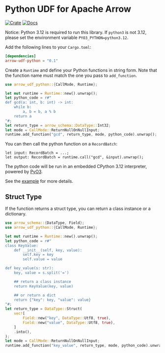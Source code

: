 # Python UDF for Apache Arrow

[![Crate](https://img.shields.io/crates/v/arrow-udf-python.svg)](https://crates.io/crates/arrow-udf-python)
[![Docs](https://docs.rs/arrow-udf-python/badge.svg)](https://docs.rs/arrow-udf-python)

Notice: Python 3.12 is required to run this library.
If `python3` is not 3.12, please set the environment variable `PYO3_PYTHON=python3.12`.

Add the following lines to your `Cargo.toml`:

```toml
[dependencies]
arrow-udf-python = "0.1"
```

Create a `Runtime` and define your Python functions in string form.
Note that the function name must match the one you pass to `add_function`.

```rust
use arrow_udf_python::{CallMode, Runtime};

let mut runtime = Runtime::new().unwrap();
let python_code = r#"
def gcd(a: int, b: int) -> int:
    while b:
        a, b = b, a % b
    return a
"#;
let return_type = arrow_schema::DataType::Int32;
let mode = CallMode::ReturnNullOnNullInput;
runtime.add_function("gcd", return_type, mode, python_code).unwrap();
```

You can then call the python function on a `RecordBatch`:

```rust,ignore
let input: RecordBatch = ...;
let output: RecordBatch = runtime.call("gcd", &input).unwrap();
```

The python code will be run in an embedded CPython 3.12 interpreter, powered by [PyO3](pyo3.rs).

See the [example](examples/python.rs) for more details.

## Struct Type

If the function returns a struct type, you can return a class instance or a dictionary.

```rust
use arrow_schema::{DataType, Field};
use arrow_udf_python::{CallMode, Runtime};

let mut runtime = Runtime::new().unwrap();
let python_code = r#"
class KeyValue:
    def __init__(self, key, value):
        self.key = key
        self.value = value

def key_value(s: str):
    key, value = s.split('=')

    ## return a class instance
    return KeyValue(key, value)

    ## or return a dict
    return {"key": key, "value": value}
"#;
let return_type = DataType::Struct(
    vec![
        Field::new("key", DataType::Utf8, true),
        Field::new("value", DataType::Utf8, true),
    ]
    .into(),
);
let mode = CallMode::ReturnNullOnNullInput;
runtime.add_function("key_value", return_type, mode, python_code).unwrap();
```
